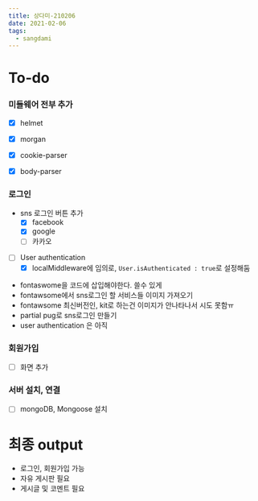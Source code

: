 ```yaml
---
title: 상다미-210206
date: 2021-02-06
tags:
  - sangdami
---
```


# To-do

### 미들웨어 전부 추가
- [x] helmet
- [x] morgan
- [x] cookie-parser
- [x] body-parser


### 로그인
* sns 로그인 버튼 추가
    - [x] facebook 
    - [x] google
    - [ ] 카카오 
* [ ] User authentication
    - [x] localMiddleware에 임의로, `User.isAuthenticated : true`로 설정해둠
* fontaswome을 코드에 삽입해야한다. 쓸수 있게
* fontawsome에서 sns로그인 할 서비스들 이미지 가져오기
* fontawsome 최신버전인, kit로 하는건 이미지가 안나타나서 시도 못함ㅠ
* partial pug로 sns로그인 만들기
* user authentication 은 아직


### 회원가입
- [ ] 화면 추가

### 서버 설치, 연결
- [ ] mongoDB, Mongoose 설치


# 최종 output
* 로그인, 회원가입 가능
* 자유 게시판 필요
* 게시글 및 코멘트 필요 